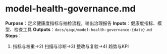 # model-health-governance.md

**Purpose**：定义健康度指标与抽检流程，输出治理报告
**Inputs**：健康度指标、模型、检查工具
**Outputs**：`docs/qaqc/model-health-governance-{date}.md`
**Steps**：

1. 指标与权重→2) 扫描与诊断→3) 整改与复验→4) 趋势与KPI
